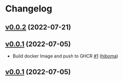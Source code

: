 # Changelog

## [v0.0.2](https://github.com/hiboma/reacjion/compare/v0.0.2...v0.0.2) (2022-07-21)


## [v0.0.1](https://github.com/hiboma/reacjion/compare/612e5d797318...v0.0.1) (2022-07-05)

* Build docker Image and push to GHCR [#1](https://github.com/hiboma/reacjion/pull/1) ([hiboma](https://github.com/hiboma))

## [v0.0.1](https://github.com/hiboma/reacjion/compare/612e5d797318...v0.0.1) (2022-07-05)

